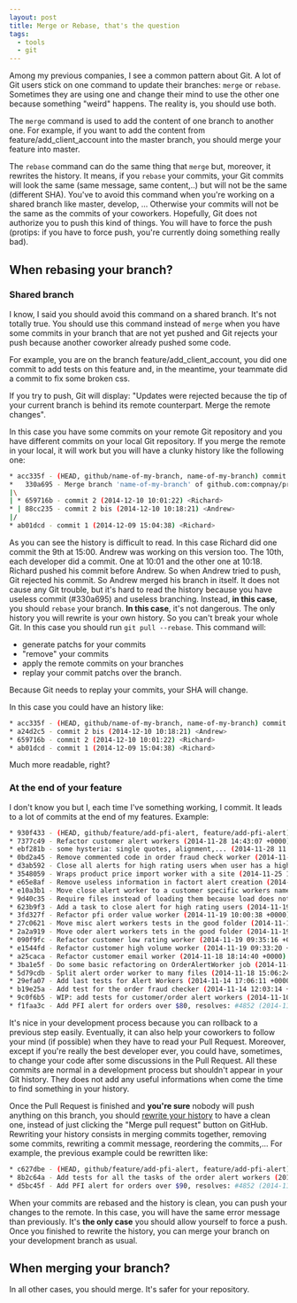 ```yaml
---
layout: post
title: Merge or Rebase, that's the question
tags:
  - tools
  - git
---
```

Among my previous companies, I see a common pattern about Git. A lot of Git users stick on one command to update their
branches: `merge` or `rebase`. Sometimes they are using one and change their mind to use the other one because
something "weird" happens. The reality is, you should use both.

The `merge` command is used to add the content of one branch to another one. For example, if you want to add the content
from feature/add_client_account into the master branch, you should merge your feature into master.

The `rebase` command can do the same thing that `merge` but, moreover, it rewrites the history. It means, if you `rebase`
your commits, your Git commits will look the same (same message, same content,..) but will not be the same (different SHA).
You've to avoid this command when you're working on a shared branch like master, develop, ... Otherwise your commits
will not be the same as the commits of your coworkers.
Hopefully, Git does not authorize you to push this kind of things.
You will have to force the push (protips: if you have to force push, you're currently doing something really bad).

## When rebasing your branch?

### Shared branch

I know, I said you should avoid this command on a shared branch. It's not totally true. You should use this command
instead of `merge` when you have some commits in your branch that are not yet pushed and Git rejects your push because
another coworker already pushed some code.

For example, you are on the branch feature/add_client_account, you did one commit to add tests on this feature and, in
the meantime, your teammate did a commit to fix some broken css.

If you try to push, Git will display: "Updates were rejected
because the tip of your current branch is behind its remote counterpart. Merge the remote changes".

In this case you have some commits on your remote Git repository and you have different commits on your local Git repository.
If you merge the remote in your local, it will work but you will have a clunky history like the following one:

```bash
* acc335f - (HEAD, github/name-of-my-branch, name-of-my-branch) commit 3 (2014-12-10 12:00:36) <Richard>
*   330a695 - Merge branch 'name-of-my-branch' of github.com:compnay/project into name-of-my-branch (2014-12-10 10:18:45) <Andrew>
|\
| * 659716b - commit 2 (2014-12-10 10:01:22) <Richard>
* | 88cc235 - commit 2 bis (2014-12-10 10:18:21) <Andrew>
|/
* ab01dcd - commit 1 (2014-12-09 15:04:38) <Richard>
```

As you can see the history is difficult to read. In this case Richard did one commit the 9th at 15:00. Andrew was working
on this version too. The 10th, each developer did a commit. One at 10:01 and the other one at 10:18. Richard pushed his
commit before Andrew. So when Andrew tried to push, Git rejected his commit. So Andrew merged his branch in itself.
It does not cause any Git trouble, but it's hard to read the history because you have useless commit (#330a695) and useless
branching. Instead, **in this case**, you should `rebase` your branch. **In this case**, it's not dangerous. The only history
you will rewrite is your own history. So you can't break your whole Git. In this case you should run `git pull --rebase`. This
command will:

* generate patchs for your commits
* "remove" your commits
* apply the remote commits on your branches
* replay your commit patchs over the branch.

Because Git needs to replay your commits, your SHA will change.

In this case you could have an history like:

```bash
* acc335f - (HEAD, github/name-of-my-branch, name-of-my-branch) commit 3 (2014-12-10 12:00:36) <Richard>
* a24d2c5 - commit 2 bis (2014-12-10 10:18:21) <Andrew>
* 659716b - commit 2 (2014-12-10 10:01:22) <Richard>
* ab01dcd - commit 1 (2014-12-09 15:04:38) <Richard>
```

Much more readable, right?

### At the end of your feature

I don't know you but I, each time I've something working, I commit. It leads to a lot of commits at the end of my
features. Example:

```bash
* 930f433 - (HEAD, github/feature/add-pfi-alert, feature/add-pfi-alert) Refactor some order alert workers (2014-12-01 10:13:20 +0000) <Kevin>
* 7377c49 - Refactor customer alert workers (2014-11-28 14:43:07 +0000) <Kevin>
* ebf281b - some hysteria: single quotes, alignment,... (2014-11-28 11:16:28 +0000) <Kevin>
* 0bd2a45 - Remove commented code in order fraud check worker (2014-11-28 10:52:01 +0000) <Kevin>
* d3ab592 - Close all alerts for high rating users when user has a high rating (2014-11-28 10:44:29 +0000) <Kevin>
* 3548059 - Wraps product price import worker with a site (2014-11-25 10:46:25 +0000) <Kevin>
* e65e8af - Remove useless information in factort alert creation (2014-11-24 16:21:08 +0000) <Kevin>
* e10a3b1 - Move close alert worker to a customer specific workers namespace (2014-11-24 11:59:07 +0000) <Kevin>
* 9d40c35 - Require files instead of loading them because load does not care if the file is already loaded (2014-11-24 10:10:38 +0000) <Kevin>
* 623b9f3 - Add a task to close alert for high rating users (2014-11-19 11:40:21 +0000) <Kevin>
* 3fd327f - Refactor pfi order value worker (2014-11-19 10:00:38 +0000) <Kevin>
* 27c0621 - Move misc alert workers tests in the good folder (2014-11-19 09:53:21 +0000) <Kevin>
* 2a2a919 - Move oder alert workers tets in the good folder (2014-11-19 09:52:41 +0000) <Kevin>
* 090f9fc - Refactor customer low rating worker (2014-11-19 09:35:16 +0000) <Kevin>
* e1544fd - Refactor customer high volume worker (2014-11-19 09:33:20 +0000) <Kevin>
* a25caca - Refactor customer email worker (2014-11-18 18:14:40 +0000) <Kevin>
* 3ba1e5f - Do some basic refactoring on OrderAlertWorker job (2014-11-18 17:48:08 +0000) <Kevin>
* 5d79cdb - Split alert order worker to many files (2014-11-18 15:06:24 +0000) <Kevin>
* 29efa07 - Add last tests for Alert Workers (2014-11-14 17:06:11 +0000) <Kevin>
* b19e25a - Add test for the order fraud checker (2014-11-14 12:03:14 +0000) <Kevin>
* 9c0f6b5 - WIP: add tests for customer/order alert workers (2014-11-10 08:44:01 +0000) <Kevin>
* f1faa3c - Add PFI alert for orders over $80, resolves: #4852 (2014-11-10 08:44:01 +0000) <Kevin>
```

It's nice in your development process because you can rollback to a previous step easily. Eventually, it can also help
your coworkers to follow your mind (if possible) when they have to read your Pull Request. Moreover, except if you're
really the best developer ever, you could have, sometimes, to change your code after some discussions in the Pull Request.
All these commits are normal in a development process but shouldn't appear in your Git history. They does not add any useful
informations when come the time to find something in your history.

Once the Pull Request is finished and **you're sure** nobody will push anything on this branch, you should [rewrite your
history](http://git-scm.com/book/en/v2/Git-Tools-Rewriting-History) to have a clean one, instead of just clicking the
"Merge pull request" button on GitHub. Rewriting your history consists in merging commits together, removing some commits,
rewriting a commit message, reordering the commits,... For example, the previous example could be rewritten like:

```bash
* c627dbe - (HEAD, github/feature/add-pfi-alert, feature/add-pfi-alert) Split the order alert workers tasks in small files (2014-11-14 12:03:14 +0000) <Kevin>
* 8b2c64a - Add tests for all the tasks of the order alert workers (2014-11-10 08:44:01 +0000) <Kevin>
* d5bc45f - Add PFI alert for orders over $90, resolves: #4852 (2014-11-10 08:44:01 +0000) <Kevin>
```

When your commits are rebased and the history is clean, you can push your changes to the remote. In this case, you will
have the same error message than previously. It's **the only case** you should allow yourself to force a push. Once you
finished to rewrite the history, you can merge your branch on your development branch as usual.

## When merging your branch?

In all other cases, you should merge. It's safer for your repository.
